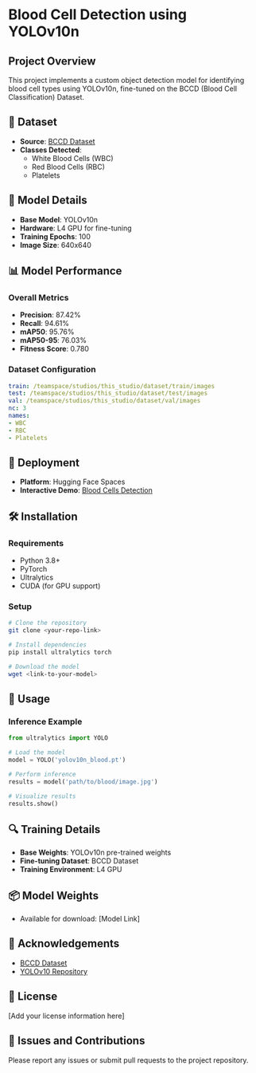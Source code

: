 # Blood Cell Detection using YOLOv10n

## Project Overview
This project implements a custom object detection model for identifying blood cell types using YOLOv10n, fine-tuned on the BCCD (Blood Cell Classification) Dataset.

## 🔬 Dataset
- **Source**: [BCCD Dataset](https://github.com/Shenggan/BCCD_Dataset)
- **Classes Detected**: 
  - White Blood Cells (WBC)
  - Red Blood Cells (RBC)
  - Platelets

## 🤖 Model Details
- **Base Model**: YOLOv10n
- **Hardware**: L4 GPU for fine-tuning
- **Training Epochs**: 100
- **Image Size**: 640x640

## 📊 Model Performance
### Overall Metrics
- **Precision**: 87.42%
- **Recall**: 94.61%
- **mAP50**: 95.76%
- **mAP50-95**: 76.03%
- **Fitness Score**: 0.780

### Dataset Configuration
```yaml
train: /teamspace/studios/this_studio/dataset/train/images  
test: /teamspace/studios/this_studio/dataset/test/images
val: /teamspace/studios/this_studio/dataset/val/images 
nc: 3                          
names:
- WBC
- RBC
- Platelets
```

## 🚀 Deployment
- **Platform**: Hugging Face Spaces
- **Interactive Demo**: [Blood Cells Detection](https://huggingface.co/spaces/vish26/bloodcells-detection)

## 🛠️ Installation

### Requirements
- Python 3.8+
- PyTorch
- Ultralytics
- CUDA (for GPU support)

### Setup
```bash
# Clone the repository
git clone <your-repo-link>

# Install dependencies
pip install ultralytics torch

# Download the model
wget <link-to-your-model>
```

## 📝 Usage

### Inference Example
```python
from ultralytics import YOLO

# Load the model
model = YOLO('yolov10n_blood.pt')

# Perform inference
results = model('path/to/blood/image.jpg')

# Visualize results
results.show()
```

## 🔍 Training Details
- **Base Weights**: YOLOv10n pre-trained weights
- **Fine-tuning Dataset**: BCCD Dataset
- **Training Environment**: L4 GPU

## 📦 Model Weights
- Available for download: [Model Link]

## 🙌 Acknowledgements
- [BCCD Dataset](https://github.com/Shenggan/BCCD_Dataset)
- [YOLOv10 Repository](https://github.com/THU-MIG/yolov10)

## 📄 License
[Add your license information here]

## 🐛 Issues and Contributions
Please report any issues or submit pull requests to the project repository.